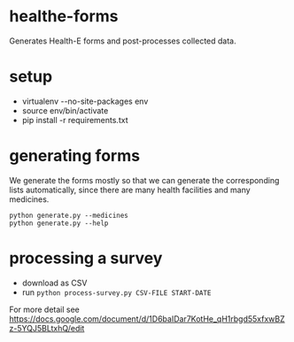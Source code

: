 # healthe-forms
Generates Health-E forms and post-processes collected data.

# setup

* virtualenv --no-site-packages env
* source env/bin/activate
* pip install -r requirements.txt

# generating forms

We generate the forms mostly so that we can generate the corresponding lists automatically, since
there are many health facilities and many medicines.

    python generate.py --medicines
    python generate.py --help

# processing a survey

* download as CSV
* run `python process-survey.py CSV-FILE START-DATE`

For more detail see https://docs.google.com/document/d/1D6baIDar7KotHe_qH1rbgd55xfxwBZz-5YQJ5BLtxhQ/edit
